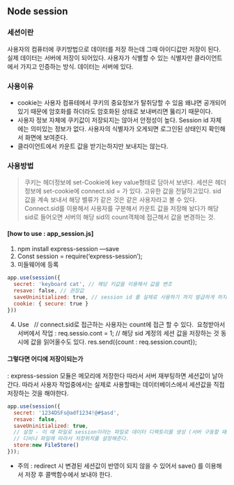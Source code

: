 ## Node session
### 세션이란 
사용자의 컴퓨터에 쿠키방법으로 데이터를 저장 하는데 그때 아이디값만 저장이 된다. 실제 데이터는 서버에 저장이 되어있다. 사용자가 식별할 수 있는 식별자만 클라이언트에서 가지고 인증하는 방식. 데이터는 서버에 있다.
### 사용이유 
 - cookie는 사용자 컴퓨테에서 쿠키의 중요정보가 탈취당할 수 있음 왜냐면 공개되어있기 때문에 암호화를 하더라도 암호화된 상태로 보내버리면 뚫리기 때문이다.
 - 사용자 정보 자체에 쿠키값이 저장되지는 않아서 안정성이 높다. Session id 자체에는 의미있는 정보가 없다. 사용자의 식별자가 오게되면 로그인된 상태인지 확인해서 화면에 보여준다.
 - 클라이언트에서 카운트 값을 받기는하지만 보내지는 않는다.

### 사용방법 
> 쿠키는 헤더정보에 set-Cookie에 key value형태로 담아서 보낸다.
> 세션은 헤더정보에 set-cookie에 connect.sid = 가 있다. 고유한 값을 전달하고있다. sid값을 계속 보내서 해당 벨류가 같은 것은 같은 사용자라고 볼 수 있다. 
> Connect.sid를 이용해서 사용자를 구분해서 카운트 값을 저장해 놨다가 해당 sid로 들어오면 서버의 해당 sid의 count객체에 접근해서 값을 변경하는 것.

#### **[how to use : app_session.js]**
1. npm install express-session —save 
2. Const session = require(‘express-session’);
3. 미들웨어에 등록 
```javascript
app.use(session({
  secret: 'keyboard cat', // 해당 키값을 이용해서 값을 변조
  resave: false, // 권장값 
  saveUninitialized: true, // session id 를 실제로 사용하기 까지 발급하게 하지 않는다
  cookie: { secure: true } 
}))
```
4. Use   // connect.sid로 접근하는 사용자는 count에 접근 할 수 있다.  요청받아서 서버에서 작업 : req.sessio.cont = 1;  // 해당 sid 계정의 세션 값을 저장하는 것 동시에 값을 읽어올수도 있다. res.send({count : req.session.count});

#### **그렇다면 어디에 저장이되는가**
 : express-session 모듈은 메모리에 저장한다 따라서 서버 재부팅하면 세션값이 날아간다. 따라서  사용자 작업중에서는 
실제로 사용할때는 데이터베이스에서 세션값을 직접 저장하는 것을 해야한다.
``` javascript 
app.use(session({
  secret: '1234DSFs@adf1234!@#$asd',
  resave: false,
  saveUninitialized: true,
  // 설정 - 이 때 파일로 session이라는 파일로 데이터 디렉토리를 생성 (서버 구동할 때 ) 파일이름이 id 
  // 디비나 파일에 따라서 저장위치를 설장해준다. 
  store:new FileStore()
}));
```
+ 주의 : redirect 시 변경된 세션값이 반영이 되지 않을 수 있어서 save() 를 이용해서 저장 후 콜백함수에서 보내야 한다.